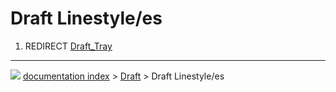 # Draft Linestyle/es
1.  REDIRECT [Draft_Tray](Draft_Tray.md)



---
![](images/Button_right.svg) [documentation index](../README.md) > [Draft](Draft_Workbench.md) > Draft Linestyle/es
